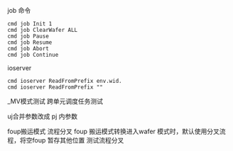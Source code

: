 
job 命令

    cmd job Init 1
    cmd job ClearWafer ALL
    cmd job Pause
    cmd job Resume
    cmd job Abort
    cmd job Continue
    

ioserver

    cmd ioserver ReadFromPrefix env.wid.
    cmd ioserver ReadFromPrefix ""






_MV模式测试
跨单元调度任务测试

uj合并参数改成 pj 内参数

foup搬运模式
流程分叉
foup 搬运模式转换进入wafer 模式时，默认使用分叉流程，将空foup 暂存其他位置
测试流程分叉


